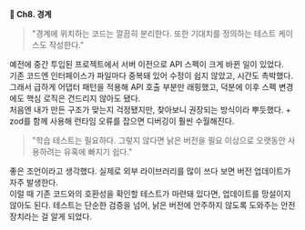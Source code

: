 **📕 Ch8. 경계**
 > "경계에 위치하는 코드는 깔끔히 분리한다. 또한 기대치를 정의하는 테스트 케이스도 작성한다."

예전에 중간 투입된 프로젝트에서 서버 이전으로 API 스펙이 크게 바뀐 일이 있었다. <br>
기존 코드엔 인터페이스가 파일마다 중복돼 있어 수정이 쉽지 않았고, 시간도 촉박했다. <br>
그래서 급하게 어댑터 패턴을 적용해 API 호출 부분만 래핑했고, 덕분에 이후 스펙 변경에도 핵심 로직은 건드리지 않아도 됐다. <br>
처음엔 내가 만든 구조가 맞는지 걱정됐지만, 찾아보니 권장되는 방식이라 뿌듯했다. + zod를 함께 사용해 런타임 오류를 잡으면 디버깅이 훨씬 수월해진다.

> "학습 테스트는 필요하다. 그렇지 않다면 낡은 버전을 필요 이상으로 오랫동안 사용하려는 유혹에 빠지기 쉽다."

좋은 조언이라고 생각했다. 실제로 외부 라이브러리를 많이 쓰다 보면 버전 업데이트가 자주 발생한다. <br>
이럴 때 기존 코드와의 호환성을 확인할 테스트가 마련돼 있다면, 업데이트를 망설이지 않아도 된다. 테스트는 단순한 검증을 넘어, 낡은 버전에 안주하지 않도록 도와주는 안전장치라는 걸 알게 되었다.
